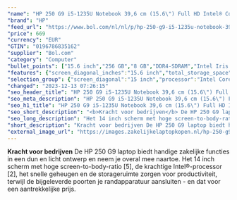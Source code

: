 ```yaml
---
"name": "HP 250 G9 i5-1235U Notebook 39,6 cm (15.6\") Full HD Intel® Core™ i5 8 GB DDR4-SDRAM 256 GB SSD Wi-Fi 6 (802.11ax) Windows 11 Home Zwart"
"brand": "HP"
"feed_url": "https://www.bol.com/nl/nl/p/hp-250-g9-i5-1235u-notebook-39-6-cm-full-hd-intel-core-i5-8-gb-ddr4-sdram-256-gb-ssd-wi-fi-6-windows-11-home-zwart/9300000112916796"
"price": 669
"currency": "EUR"
"GTIN": "0196786835162"
"supplier": "Bol.com"
"category": "Computer"
"bullet_points": ["15.6 inch","256 GB","8 GB","DDR4-SDRAM","Intel Iris Xe Graphics","Windows"]
"features": {"screen_diagonal_inches":"15.6 inch","total_storage_space":"256 GB","memory_size":"8 GB","memory_type":"DDR4-SDRAM","graphics_card":"Intel Iris Xe Graphics","operating_system":"Windows"}
"selection_group": {"screen_diagonal":"15 inch","processor":"Intel Core i5","changed_price_past_3_days":false,"product_family":"HP 250"}
"changed": "2023-12-13 07:26:15"
"seo_header_title": "HP 250 G9 i5-1235U Notebook 39,6 cm (15.6\") Full HD Intel® Core™ i5 8 GB DDR4-SDRAM 256 GB SSD Wi-Fi 6 (802.11ax) Windows 11 Home Zwart"
"seo_meta_description": "HP 250 G9 i5-1235U Notebook 39,6 cm (15.6\") Full HD Intel® Core™ i5 8 GB DDR4-SDRAM 256 GB SSD Wi-Fi 6 (802.11ax) Windows 11 Home Zwart"
"seo_h1_title": "HP 250 G9 i5-1235U Notebook 39,6 cm (15.6\") Full HD Intel® Core™ i5 8 GB DDR4-SDRAM 256 GB SSD Wi-Fi 6 (802.11ax) Windows 11 Home Zwart"
"seo_short_description": "<b>Kracht voor bedrijven</b> De HP 250 G9 laptop biedt handige zakelijke functies in een dun en licht ontwerp en neem je overal mee naartoe."
"seo_long_description": "Het 14 inch scherm met hoge screen-to-body-ratio [5], de krachtige Intel®-processor [2], het snelle geheugen en de storageruimte zorgen voor productiviteit, terwijl de bijgeleverde poorten je randapparatuur aansluiten - en dat voor een aantrekkelijke prijs."
"short_description": "Kracht voor bedrijven De HP 250 G9 laptop biedt handige zakelijke functies in een dun en licht ontwerp en neem je overal mee naartoe. Het 14 inch scherm met hoge screen-to-body-ratio [5], de krachtige Intel®-processor [2], het snelle geheugen en de storageruimte zorgen voor productiviteit, terwijl de bijgeleverde poorten je randapparatuur aansluiten - en dat voor een aantrekkelijke prijs."
"external_image_url": "https://images.zakelijkelaptopkopen.nl/hp-250-g9-i5-1235u-notebook-39-6-cm-full-hd-intel-core-i5-8-gb-ddr4-sdram-256-gb-ssd-wi-fi-6-windows-11-home-zwart.webp"
---
```


<b>Kracht voor bedrijven</b> De HP 250 G9 laptop biedt handige zakelijke functies in een dun en licht ontwerp en neem je overal mee naartoe. Het 14 inch scherm met hoge screen-to-body-ratio [5], de krachtige Intel®-processor [2], het snelle geheugen en de storageruimte zorgen voor productiviteit, terwijl de bijgeleverde poorten je randapparatuur aansluiten - en dat voor een aantrekkelijke prijs.